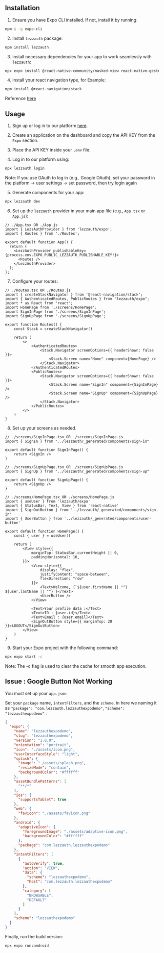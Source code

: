 ## Installation

1. Ensure you have Expo CLI installed. If not, install it by running:

```bash
npm i -g expo-cli
```
2. Install `lezzauth` package:

```bash
npm install lezzauth
```

3. Install necessary dependencies for your app to work seamlessly with `lezzauth`:

```bash
npx expo install @react-native-community/masked-view react-native-gesture-handler react-native-reanimated react-native-safe-area-context react-native-screens
```

4. Install your react navigation type, for Example:

```bash
npm install @react-navigation/stack
```

Reference [here](https://reactnavigation.org/docs/stack-navigator/)

## Usage

1. Sign up or log in to our platform [here](https://app-stg.lezzauth.com/sign-up).

2. Create an application on the dashboard and copy the API KEY from the `Expo` section.

3. Place the API KEY inside your `.env` file.

4. Log in to our platform using:

```bash
npx lezzauth login
```

Note: If you use OAuth to log in (e.g., Google OAuth), set your password in the platform -> user settings -> set password, then try login again

5. Generate components for your app:
```bash
npx lezzauth dev
```

6. Set up the `lezzauth` provider in your main app file (e.g., `App.tsx` or `App.js`):

```tsx
// ./App.tsx OR ./App.js
import { LezzAuthProvider } from 'lezzauth/expo';
import { Routes } from './Routes';

export default function App() {
  return (
    <LezzAuthProvider publishableKey={process.env.EXPO_PUBLIC_LEZZAUTH_PUBLISHABLE_KEY!}>
      <Routes />
    </LezzAuthProvider>
  );
};
```

7. Configure your routes:

```tsx
// ./Routes.tsx OR ./Routes.js
import { createStackNavigator } from '@react-navigation/stack';
import { AuthenticatedRoutes, PublicRoutes } from "lezzauth/expo";
import * as React from "react";
import HomePage from './screens/HomePage';
import SignInPage from './screens/SignInPage';
import SignUpPage from './screens/SignUpPage';

export function Routes() {
    const Stack = createStackNavigator()

    return (
        <>
            <AuthenticatedRoutes>
                <Stack.Navigator screenOptions={{ headerShown: false }}>
                    <Stack.Screen name="Home" component={HomePage} />
                </Stack.Navigator>
            </AuthenticatedRoutes>
            <PublicRoutes>
                <Stack.Navigator screenOptions={{ headerShown: false }}>
                    <Stack.Screen name="SignIn" component={SignInPage} />
                    <Stack.Screen name="SignUp" component={SignUpPage} />
                </Stack.Navigator>
            </PublicRoutes>
        </>
    )
}
```

8. Set up your screens as needed.
   
```tsx
// ./screens/SignInPage.tsx OR ./screens/SignInPage.js
import { SignIn } from "../lezzauth/_generated/components/sign-in"

export default function SignInPage() {
    return <SignIn />
}
```

```tsx
// ./screens/SignUpPage.tsx OR ./screens/SignUpPage.js
import { SignUp } from "../lezzauth/_generated/components/sign-up"

export default function SignUpPage() {
    return <SignUp />
}
```

```tsx
// ./screens/HomePage.tsx OR ./screens/HomePage.js
import { useUser } from 'lezzauth/expo'
import { StatusBar, Text, View } from 'react-native'
import { SignOutButton } from '../lezzauth/_generated/components/sign-in'
import { UserButton } from '../lezzauth/_generated/components/user-button'

export default function HomePage() {
    const { user } = useUser()

    return (
        <View style={{
            marginTop: StatusBar.currentHeight || 0,
            paddingHorizontal: 10,
        }}>
            <View style={{
                display: "flex",
                justifyContent: "space-between",
                flexDirection: "row"
            }}>
                <Text>Welcome, {`${user.firstName || ""}  ${user.lastName || ""}`}</Text>
                <UserButton />
            </View>

            <Text>Your profile data :</Text>
            <Text>ID : {user.id}</Text>
            <Text>Email : {user.email}</Text>
            <SignOutButton style={{ marginTop: 20 }}>LOGOUT</SignOutButton>
        </View>
    )
}
```

9. Start your Expo project with the following command:

```bash
npx expo start -c 
```

Note: The -c flag is used to clear the cache for smooth app execution.

## Issue : Google Button Not Working

You must set up your `app.json` 

Set your `package` name, `intentFilters`, and the `scheme`, in here we naming it as `"package": "com.lezzauth.lezzauthexpodemo"`, `"scheme": "lezzauthexpodemo"` : 

```json
{
  "expo": {
    "name": "lezzauthexpodemo",
    "slug": "lezzauthexpodemo",
    "version": "1.0.0",
    "orientation": "portrait",
    "icon": "./assets/icon.png",
    "userInterfaceStyle": "light",
    "splash": {
      "image": "./assets/splash.png",
      "resizeMode": "contain",
      "backgroundColor": "#ffffff"
    },
    "assetBundlePatterns": [
      "**/*"
    ],
    "ios": {
      "supportsTablet": true
    },
    "web": {
      "favicon": "./assets/favicon.png"
    },
    "android": {
      "adaptiveIcon": {
        "foregroundImage": "./assets/adaptive-icon.png",
        "backgroundColor": "#ffffff"
      },
      "package": "com.lezzauth.lezzauthexpodemo"
    },
    "intentFilters": [
      {
        "autoVerify": true,
        "action": "VIEW",
        "data": {
          "scheme": "lezzauthexpodemo",
          "host": "com.lezzauth.lezzauthexpodemo"
        },
        "category": [
          "BROWSABLE",
          "DEFAULT"
        ]
      }
    ],
    "scheme": "lezzauthexpodemo"
  }
}
```

Finally, run the build version:

```bash
npx expo run:android
```

